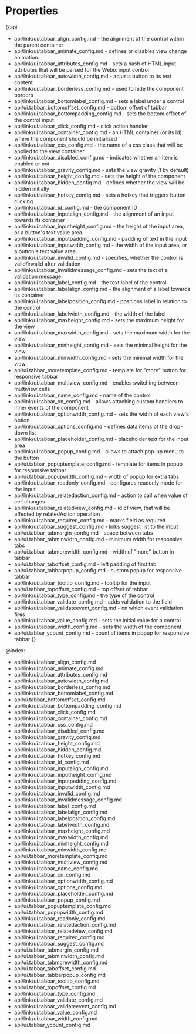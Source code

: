 Properties
==========

{{api
- api/link/ui.tabbar_align_config.md - the alignment of the control within the parent container
- api/link/ui.tabbar_animate_config.md - defines or disables view change animation.
- api/link/ui.tabbar_attributes_config.md - sets a hash of HTML input attributes that will be parsed for the Webix input control
- api/link/ui.tabbar_autowidth_config.md - adjusts button to its text content
- api/link/ui.tabbar_borderless_config.md - used to hide the component borders
- api/link/ui.tabbar_bottomlabel_config.md - sets a label under a control
- api/ui.tabbar_bottomoffset_config.md - bottom offset of tabbar
- api/link/ui.tabbar_bottompadding_config.md - sets the bottom offset of the control input
- api/link/ui.tabbar_click_config.md - click action handler
- api/link/ui.tabbar_container_config.md - an HTML container (or its id) where the component should be initialized
- api/link/ui.tabbar_css_config.md - the name of a css class that will be applied to the view container
- api/link/ui.tabbar_disabled_config.md - indicates whether an item is enabled or not
- api/link/ui.tabbar_gravity_config.md - sets the view gravity (1 by default)
- api/link/ui.tabbar_height_config.md - sets the height of the component
- api/link/ui.tabbar_hidden_config.md - defines whether the view will be hidden initially
- api/link/ui.tabbar_hotkey_config.md - sets a hotkey that triggers button clicking
- api/link/ui.tabbar_id_config.md - the component ID
- api/link/ui.tabbar_inputalign_config.md - the alignment of an input towards its container
- api/link/ui.tabbar_inputheight_config.md - the height of the input area, or a button's text value area.
- api/link/ui.tabbar_inputpadding_config.md - padding of text in the input
- api/link/ui.tabbar_inputwidth_config.md - the width of the input area, or a button's text value area.
- api/link/ui.tabbar_invalid_config.md - specifies, whether the control is valid/invalid after validation
- api/link/ui.tabbar_invalidmessage_config.md - sets the text of a validation message
- api/link/ui.tabbar_label_config.md - the text label of the control
- api/link/ui.tabbar_labelalign_config.md - the alignment of a label towards its container
- api/link/ui.tabbar_labelposition_config.md - positions label in relation to the control
- api/link/ui.tabbar_labelwidth_config.md - the width of the label
- api/link/ui.tabbar_maxheight_config.md - sets the maximum height for the view
- api/link/ui.tabbar_maxwidth_config.md - sets the maximum width for the view
- api/link/ui.tabbar_minheight_config.md - sets the minimal height for the view
- api/link/ui.tabbar_minwidth_config.md - sets the minimal width for the view
- api/ui.tabbar_moretemplate_config.md - template for "more" button for responsive tabbar
- api/link/ui.tabbar_multiview_config.md - enables switching between multiview cells
- api/link/ui.tabbar_name_config.md - name of the control
- api/link/ui.tabbar_on_config.md - allows attaching custom handlers to inner events of the component
- api/link/ui.tabbar_optionwidth_config.md - sets the width of each view's option
- api/link/ui.tabbar_options_config.md - defines data items of the drop-down list
- api/link/ui.tabbar_placeholder_config.md - placeholder text for the input area
- api/link/ui.tabbar_popup_config.md - allows to attach pop-up menu to the button
- api/ui.tabbar_popuptemplate_config.md - template for items in popup for responsive tabbar
- api/ui.tabbar_popupwidth_config.md - width of popup for extra tabs
- api/link/ui.tabbar_readonly_config.md - configures readonly mode for the input
- api/link/ui.tabbar_relatedaction_config.md - action to call when value of cell changes
- api/link/ui.tabbar_relatedview_config.md - id of view, that will be affected by relatedAction operation
- api/link/ui.tabbar_required_config.md - marks field as required
- api/link/ui.tabbar_suggest_config.md - links suggest list to the input
- api/ui.tabbar_tabmargin_config.md - space between tabs
- api/ui.tabbar_tabminwidth_config.md - minimum width for responsive tabs
- api/ui.tabbar_tabmorewidth_config.md - width of "more" button in tabbar
- api/ui.tabbar_taboffset_config.md - left padding of first tab
- api/ui.tabbar_tabbarpopup_config.md - custom popup for responsive tabbar
- api/link/ui.tabbar_tooltip_config.md - tooltip for the input
- api/ui.tabbar_topoffset_config.md - top offset of tabbar
- api/link/ui.tabbar_type_config.md - the type of the control
- api/link/ui.tabbar_validate_config.md - adds validation to the field
- api/link/ui.tabbar_validateevent_config.md - on which event validation fires
- api/link/ui.tabbar_value_config.md - sets the initial value for a control
- api/link/ui.tabbar_width_config.md - sets the width of the component
- api/ui.tabbar_ycount_config.md - count of items in popup for responsive tabbar
}}

@index:
- api/link/ui.tabbar_align_config.md
- api/link/ui.tabbar_animate_config.md
- api/link/ui.tabbar_attributes_config.md
- api/link/ui.tabbar_autowidth_config.md
- api/link/ui.tabbar_borderless_config.md
- api/link/ui.tabbar_bottomlabel_config.md
- api/ui.tabbar_bottomoffset_config.md
- api/link/ui.tabbar_bottompadding_config.md
- api/link/ui.tabbar_click_config.md
- api/link/ui.tabbar_container_config.md
- api/link/ui.tabbar_css_config.md
- api/link/ui.tabbar_disabled_config.md
- api/link/ui.tabbar_gravity_config.md
- api/link/ui.tabbar_height_config.md
- api/link/ui.tabbar_hidden_config.md
- api/link/ui.tabbar_hotkey_config.md
- api/link/ui.tabbar_id_config.md
- api/link/ui.tabbar_inputalign_config.md
- api/link/ui.tabbar_inputheight_config.md
- api/link/ui.tabbar_inputpadding_config.md
- api/link/ui.tabbar_inputwidth_config.md
- api/link/ui.tabbar_invalid_config.md
- api/link/ui.tabbar_invalidmessage_config.md
- api/link/ui.tabbar_label_config.md
- api/link/ui.tabbar_labelalign_config.md
- api/link/ui.tabbar_labelposition_config.md
- api/link/ui.tabbar_labelwidth_config.md
- api/link/ui.tabbar_maxheight_config.md
- api/link/ui.tabbar_maxwidth_config.md
- api/link/ui.tabbar_minheight_config.md
- api/link/ui.tabbar_minwidth_config.md
- api/ui.tabbar_moretemplate_config.md
- api/link/ui.tabbar_multiview_config.md
- api/link/ui.tabbar_name_config.md
- api/link/ui.tabbar_on_config.md
- api/link/ui.tabbar_optionwidth_config.md
- api/link/ui.tabbar_options_config.md
- api/link/ui.tabbar_placeholder_config.md
- api/link/ui.tabbar_popup_config.md
- api/ui.tabbar_popuptemplate_config.md
- api/ui.tabbar_popupwidth_config.md
- api/link/ui.tabbar_readonly_config.md
- api/link/ui.tabbar_relatedaction_config.md
- api/link/ui.tabbar_relatedview_config.md
- api/link/ui.tabbar_required_config.md
- api/link/ui.tabbar_suggest_config.md
- api/ui.tabbar_tabmargin_config.md
- api/ui.tabbar_tabminwidth_config.md
- api/ui.tabbar_tabmorewidth_config.md
- api/ui.tabbar_taboffset_config.md
- api/ui.tabbar_tabbarpopup_config.md
- api/link/ui.tabbar_tooltip_config.md
- api/ui.tabbar_topoffset_config.md
- api/link/ui.tabbar_type_config.md
- api/link/ui.tabbar_validate_config.md
- api/link/ui.tabbar_validateevent_config.md
- api/link/ui.tabbar_value_config.md
- api/link/ui.tabbar_width_config.md
- api/ui.tabbar_ycount_config.md

